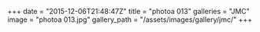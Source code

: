 +++
date = "2015-12-06T21:48:47Z"
title = "photoa 013"
galleries = "JMC"
image = "photoa 013.jpg"
gallery_path = "/assets/images/gallery/jmc/"
+++
